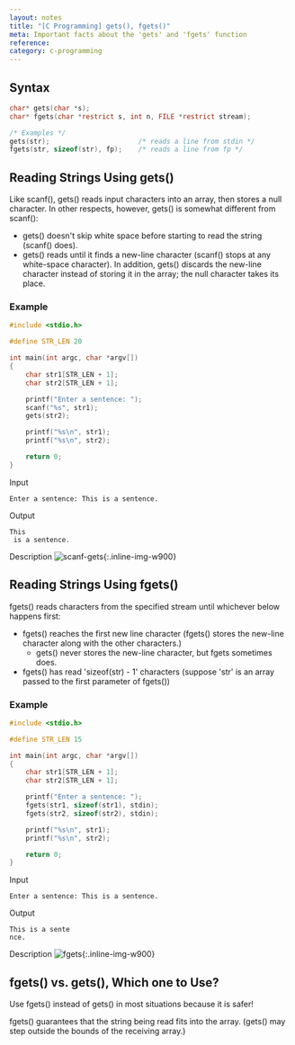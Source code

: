 ```yaml
---
layout: notes
title: "[C Programming] gets(), fgets()"
meta: Important facts about the 'gets' and 'fgets' function
reference: 
category: c-programming
---
```


## Syntax

```c
char* gets(char *s);
char* fgets(char *restrict s, int n, FILE *restrict stream);

/* Examples */
gets(str);                      /* reads a line from stdin */
fgets(str, sizeof(str), fp);    /* reads a line from fp */
```

## Reading Strings Using gets()

Like scanf(), gets() reads input characters into an array, then stores a null
character. In other respects, however, gets() is somewhat different from
scanf():
- gets() doesn't skip white space before starting to read the string (scanf()
  does).
- gets() reads until it finds a new-line character (scanf() stops at any
  white-space character). In addition, gets() discards the new-line character
  instead of storing it in the array; the null character takes its place.

### Example

```c
#include <stdio.h>

#define STR_LEN 20

int main(int argc, char *argv[])
{
    char str1[STR_LEN + 1];
    char str2[STR_LEN + 1];

    printf("Enter a sentence: ");
    scanf("%s", str1);
    gets(str2);

    printf("%s\n", str1);
    printf("%s\n", str2);

    return 0;
}
```

Input
```text
Enter a sentence: This is a sentence.
```

Output
```text
This
 is a sentence.

```

Description
![scanf-gets]({{site.baseurl}}/img/c-programming/scanf-gets.jpg){:.inline-img-w900}


## Reading Strings Using fgets()

fgets() reads characters from the specified stream until whichever below 
happens first:
- fgets() reaches the first new line character (fgets() stores the new-line
  character along with the other characters.)
    - gets() never stores the new-line character, but fgets sometimes does.
- fgets() has read 'sizeof(str) - 1' characters (suppose 'str' is an array
  passed to the first parameter of fgets())


### Example

```c
#include <stdio.h>

#define STR_LEN 15

int main(int argc, char *argv[])
{
    char str1[STR_LEN + 1];
    char str2[STR_LEN + 1];

    printf("Enter a sentence: ");
    fgets(str1, sizeof(str1), stdin);
    fgets(str2, sizeof(str2), stdin);

    printf("%s\n", str1);
    printf("%s\n", str2);

    return 0;
}
```

Input
```text
Enter a sentence: This is a sentence.
```

Output
```text
This is a sente
nce.

```

Description
![fgets]({{site.baseurl}}/img/c-programming/fgets.jpg){:.inline-img-w900}


## fgets() vs. gets(), Which one to Use?

Use fgets() instead of gets() in most situations because it is safer!

fgets() guarantees that the string being read fits into the array. (gets() may
step outside the bounds of the receiving array.)


